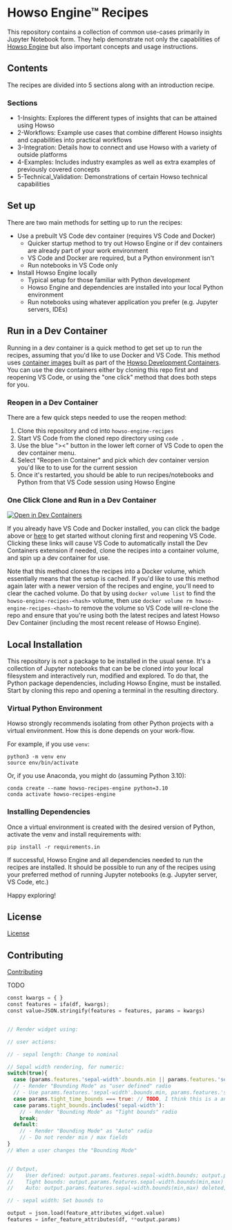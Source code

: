 # Howso Engine&trade; Recipes

This repository contains a collection of common use-cases primarily in Jupyter
Notebook form. They help demonstrate not only the capabilities of
[Howso Engine](https://github.com/howsoai/howso-engine) but also
important concepts and usage instructions.

## Contents

The recipes are divided into 5 sections along with an introduction recipe.

### Sections

- 1-Insights: Explores the different types of insights that can be attained using Howso
- 2-Workflows: Example use cases that combine different Howso insights and capabilities into practical workflows
- 3-Integration: Details how to connect and use Howso with a variety of outside platforms
- 4-Examples: Includes industry examples as well as extra examples of previously covered concepts
- 5-Technical_Validation: Demonstrations of certain Howso technical capabilities

## Set up

There are two main methods for setting up to run the recipes:

- Use a prebuilt VS Code dev container (requires VS Code and Docker)
  - Quicker startup method to try out Howso Engine or if dev containers are already part of your work environment
  - VS Code and Docker are required, but a Python environment isn't
  - Run notebooks in VS Code only
- Install Howso Engine locally
  - Typical setup for those familiar with Python development
  - Howso Engine and dependencies are installed into your local Python environment
  - Run notebooks using whatever application you prefer (e.g. Jupyter servers, IDEs)

## Run in a Dev Container

Running in a dev container is a quick method to get set up to run the recipes,
assuming that you'd like to use Docker and VS Code. This method uses
[container images](https://github.com/howsoai/howso-devcontainers/pkgs/container/howso)
built as part of the [Howso Development Containers](https://github.com/howsoai/howso-devcontainers).
You can use the dev containers
either by cloning this repo first and reopening VS Code, or using the "one click"
method that does both steps for you.

### Reopen in a Dev Container

There are a few quick steps needed to use the reopen method:

1. Clone this repository and cd into `howso-engine-recipes`
1. Start VS Code from the cloned repo directory using `code .`
1. Use the blue "><" button in the lower left corner of VS Code to open the dev container menu.
1. Select "Reopen in Container" and pick which dev container version you'd like to to use for the current session
1. Once it's restarted, you should be able to run recipes/notebooks and Python from that VS Code session using Howso Engine

### One Click Clone and Run in a Dev Container

[![Open in Dev Containers](https://img.shields.io/static/v1?label=Dev%20Containers&message=Open&color=blue&logo=visualstudiocode)](https://vscode.dev/redirect?url=vscode://ms-vscode-remote.remote-containers/cloneInVolume?url=https://github.com/howsoai/howso-engine-recipes)

If you already have VS Code and Docker installed, you can click the badge above
or [here](https://vscode.dev/redirect?url=vscode://ms-vscode-remote.remote-containers/cloneInVolume?url=https://github.com/howsoai/howso-engine-recipes)
to get started without cloning first and reopening VS Code. Clicking these links
will cause VS Code to automatically install the Dev Containers extension if
needed, clone the recipes into a container volume, and spin up a dev container
for use.

Note that this method clones the recipes into a Docker volume, which essentially
means that the setup is cached. If you'd like to use this method again later with
a newer version of the recipes and engine, you'll need to clear the cached volume.
Do that by using `docker volume list` to find the
`howso-engine-recipes-<hash>` volume, then use
`docker volume rm howso-engine-recipes-<hash>` to remove the volume so VS Code
will re-clone the repo and ensure that you're using both the latest recipes and
latest Howso Dev Container (including the most recent release of Howso
Engine).

## Local Installation

This repository is not a package to be installed in the usual sense. It's a
collection of Jupyter notebooks that can be be cloned into your local filesystem
and interactively run, modified and explored. To do that, the Python package
dependencies, including Howso Engine, must be installed. Start by cloning this
repo and opening a terminal in the resulting directory.

### Virtual Python Environment

Howso strongly recommends isolating from other Python projects with a
virtual environment. How this is done depends on your work-flow.

For example, if you use `venv`:

    python3 -m venv env
    source env/bin/activate

Or, if you use Anaconda, you might do (assuming Python 3.10):

    conda create --name howso-recipes-engine python=3.10
    conda activate howso-recipes-engine

### Installing Dependencies

Once a virtual environment is created with the desired version of Python,
activate the venv and install requirements with:

    pip install -r requirements.in

If successful, Howso Engine and all dependencies needed to run the recipes are
installed. It should be possible to run any of the recipes using your preferred
method of running Jupyter notebooks (e.g. Jupyter server, VS Code, etc.)

Happy exploring!

## License

[License](LICENSE.txt)

## Contributing

[Contributing](CONTRIBUTING.md)

TODO

<!-- Subtype needs to be use select widget


Is the update not working?!

Time feature is uncheckable.


 -->

```py
const kwargs = { }
const features = ifa(df, kwargs);
const value=JSON.stringify(features = features, params = kwargs)

```

```jsx

// Render widget using:

// user actions:

// - sepal length: Change to nominal

// Sepal width rendering, for numeric:
switch(true){
  case (params.features.'sepal-width'.bounds.min || params.features.'sepal-width'.bounds.max):
  // - Render "Bounding Mode" as "user defined" radio
  // - Use params.features.'sepal-width'.bounds.min, params.features.'sepal-width'.bounds.max: in the max range fields
  case params.tight_time_bounds === true: // TODO, I think this is a an option for 'is time feature' boolean handling, different UI spot?
  case params.tight_bounds.includes('sepal-width'):
    // - Render "Bounding Mode" as "Tight bounds" radio
    break;
  default:
    // - Render "Bounding Mode" as "Auto" radio
    // - Do not render min / max fields
}
// When a user changes the "Bounding Mode"


// Output,
//    User defined: output.params.features.sepal-width.bounds; output.params.tight_bounds.remove(sepal-width)
//    Tight bounds: output.params.features.sepal-width.bounds(min,max) deleted; output.params.tight_bounds.push(sepal-width)
//    Auto: output.params.features.sepal-width.bounds(min,max) deleted; output.params.tight_bounds.remove(sepal-width)

// - sepal width: Set bounds to
```

```py
output = json.load(feature_attributes_widget.value)
features = infer_feature_attributes(df, **output.params)
```
